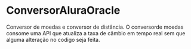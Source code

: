 # ConversorAluraOracle
Conversor de moedas e conversor de distância.
O conversorde moedas consome uma API que atualiza a taxa de câmbio em tempo real sem que alguma alteração no codigo seja feita.
